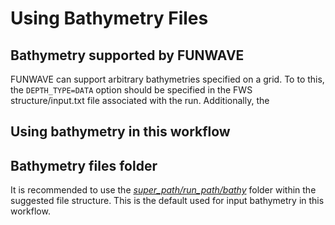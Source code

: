 # Using Bathymetry Files

## Bathymetry supported by FUNWAVE
FUNWAVE can support arbitrary bathymetries specified on a grid. To to this, the `DEPTH_TYPE=DATA` 
option should be specified in the FWS structure/input.txt file associated with the run. Additionally,
the 

## Using bathymetry in this workflow

## Bathymetry files folder
It is recommended to use the <ins>*super_path/run_path/bathy*</ins> folder within the 
suggested file structure. This is the default used for input bathymetry in this workflow.